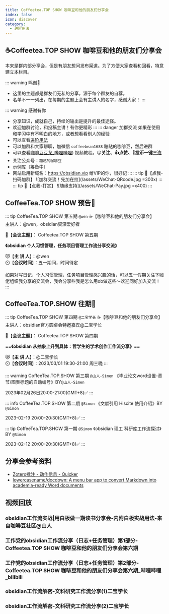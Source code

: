 ```yaml
---
title: Coffeetea.TOP SHOW 咖啡豆和他的朋友们分享会
index: false
icon: discover
category:
  - 进阶用法
---
```

## ☕Coffeetea.TOP SHOW 咖啡豆和他的朋友们分享会
本来是群内部分享会，但是有朋友想问发布渠道。为了方便大家查看和回看，特意建立本栏目。

::: warning 鸣谢📢
- 这里的主题都是群友们无私的分享，源于每个群友的自荐。
- 名单不一一列出，在每期的主题上会有主讲人的名字，感谢大家！
:::

::: warning 感谢有你
- 分享知识，成就自己，持续的输出是提升的最佳途径。
- 欢迎加群讨论，和投稿主讲！有你更精彩
:::
::: danger 加群交流
如果在使用和学习中有不明白的地方，或者想看看别人的经验
- 可以查看[进阶用法](/zh/advanced)
- 可以加群和大家聊聊，加微信 `coffeebean1688` 蹦跶的咖啡豆，然后进群
- 可以查看[咖啡豆豆龙_哔哩哔哩](https://space.bilibili.com/618777356)) 视频教程。😜**关注、👍点赞、📀投币一键三连**
- 关注公众号：`蹦跶的咖啡豆`
- 示例库（筹备中）
- 网站启用新域名：https://obsidian.vip 给VIP的你，很好记
:::
::: tip 🌱【点我-扫码加群】
![加群交流！先加在拉](/assets/WeChat-QRcode.jpg =300x) 
::: 
::: tip 🍻【点我-打赏】
![随缘支持](/assets/WeChat-Pay.jpg =x400)
::: 


## CoffeeTea.TOP SHOW 预告📢
::: tip CoffeeTea.TOP SHOW 第五期 `@wen`
☕【咖啡豆和他的朋友们分享会】  
主讲人：@wen，obsidian资深爱好者

🍖【**会议主题**】： Coffeetea.TOP SHOW 第五期

**《obsidian 个人习惯管理，任务项目管理工作流分享交流》**

😻【**主 讲 人**】：@wen  
⏲️【**会议时间**】：五一期间，时间待定

如果对写日记，个人习惯管理，任务项目管理感兴趣的话，可以五一假期关注下咖佬组织我分享的交流会，我会分享些我是怎么用ob做这些～欢迎同好加入交流！
:::

## CoffeeTea.TOP.SHOW 往期🚀
::: tip CoffeeTea.TOP SHOW 第四期 `@二宝学长`
☕【咖啡豆和他的朋友们分享会】  
主讲人：obsidian官方圆桌会特邀嘉宾@二宝学长

🍖【**会议主题**】：
Coffeetea.TOP SHOW 第四期

**==《obsidian 从抽象上升到具体：哲学生的学术创作工作流分享》==**

😻【**主 讲 人**】：@二宝学长  
⏲️【**会议时间**】：2023/03/01 19:30-21:00 周三晚
:::

::: warning CoffeeTea.TOP.SHOW 第三期 `@山人-Simen`
《毕业论文word设置-章节/图表标题的自动编号》BY`@山人-Simen`

2023年02月26日20:00-21:00(GMT+8)✅
:::

::: info CoffeeTea.TOP.SHOW 第二期 `@Simon`
《文献引用 Hiscite 使用介绍》BY `@Simon`

2023-02-19 20:00-20:30(GMT+8)✅
:::


::: tip CoffeeTea.TOP.SHOW 第一期 `@Simon`
《obsidian 理工 科研库工作流探讨》BY `@Simon`

2023-02-12 20:00-20:30(GMT+8)✅
:::


## 分享会参考资料
- [Zotero批注 - 动作信息 - Quicker](https://getquicker.net/Sharedaction?code=f1cc5785-c68f-4bee-4729-08da2019a39f)
- [lowercasename/docdown: A menu bar app to convert Markdown into academia-ready Word documents](https://github.com/lowercasename/docdown)


## 视频回放
### obsidian工作流实战|用白板做一期读书分享会-内附白板实战用法-来自咖啡豆社区@山人

<BiliBili bvid="BV1cc411d7zk"/>

### 工作党的obsidian工作流分享（日志+任务管理）第1部分-Coffeetea.TOP SHOW 咖啡豆和他的朋友们分享会第六期
<BiliBili bvid="BV1Pz4y1a7JY"/>

### 工作党的obsidian工作流分享（日志+任务管理）第2部分-Coffeetea.TOP SHOW 咖啡豆和他的朋友们分享会第六期_哔哩哔哩_bilibili

<BiliBili bvid="BV1nk4y1j79w"/>

### obsidian工作流解密-文科研究工作流分享(1)二宝学长

<BiliBili bvid="BV1Go4y1h75x"/>

### obsidian工作流解密-文科研究工作流分享(2)二宝学长

<BiliBili bvid="BV1gX4y167d1"/>


